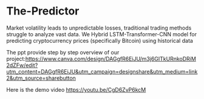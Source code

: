 # The-Predictor
Market volatility leads to unpredictable losses, traditional trading methods struggle to analyze vast data. We Hybrid LSTM-Transformer-CNN model for predicting cryptocurrency prices (specifically Bitcoin) using historical data

The ppt provide step by step overview of our project:https://www.canva.com/design/DAGgfR6EiJU/m3j6GITkURnkoDRiM2dZFw/edit?utm_content=DAGgfR6EiJU&utm_campaign=designshare&utm_medium=link2&utm_source=sharebutton

Here is the demo video
https://youtu.be/CgD6ZvP6kcM
